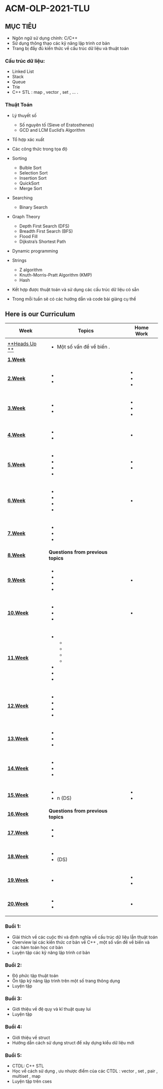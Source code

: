 # ACM-OLP-2021-TLU

## MỤC TIÊU

- Ngôn ngữ sử dụng chính: C/C++
- Sử dụng thông thạo các kỹ năng lập trình cơ bản
- Trang bị đầy đủ kiến thức về cấu trúc dữ liệu và thuật toán
### Cấu trúc dữ liệu:
   - Linked List
   - Stack
   - Queue
   - Trie
   - C++ STL : map , vector , set , ... .
### Thuật Toán

  - Lý thuyết số
    - Số nguyên tố (Sieve of Eratosthenes)
    - GCD and LCM Euclid’s Algorithm
    
  - Tổ hợp xác xuất

  - Các công thức trong tọa độ 

  - Sorting
    - Bulble Sort
    - Selection Sort
    - Insertion Sort
    - QuickSort
    - Merge Sort

  - Searching
    - Binary Search
   
   - Graph Theory
     - Depth First Search (DFS)
     - Breadth First Search (BFS) 
     - Flood Fill
     - Dijkstra’s Shortest Path
    
  - Dynamic programming
    

  - Strings
    - Z algorithm
    - Knuth-Morris-Pratt Algorithm (KMP)
    - Hash

- Kết hợp được thuật toán và sử dụng các cấu trúc dữ liệu có sẵn

- Trong mỗi tuần sẽ có các hướng dẫn và code bài giảng cụ thể
## Here is our Curriculum
|Week|Topics|Home Work|
| --- | --- | --- |
|[**Heads Up **](https://github.com/Drake1st/ACM-OLP-2021-TLU)|<ul><li>Một số vấn đề về biến .</li></ul>||
|[**1.Week**](https://github.com/Drake1st/ACM-OLP-2021-TLU)| ||
|[**2.Week**](https://github.com/Drake1st/ACM-OLP-2021-TLU)|<ul><li> </li><li> </li></ul>|<ul><li> </li><li> </li><li></li></ul>|
|[**3.Week**](https://github.com/Drake1st/ACM-OLP-2021-TLU)|<ul><li></li><li></li></ul>|<ul><li></li><li></li><li></li></ul>|
|[**4.Week**](https://github.com/Drake1st/ACM-OLP-2021-TLU)|<ul><li> </li><li> </li></ul>|<ul><li> </li></ul>|
|[**5.Week**](https://github.com/Drake1st/ACM-OLP-2021-TLU)|<ul><li></li><li> </li><li>  </li><li>  </li></ul>|<ul><li> </li><li></li></ul>|
|[**6.Week**](https://github.com/Drake1st/ACM-OLP-2021-TLU)|<ul><li></li><li></li><li></li><li></li></ul>|<ul><li></li></ul>|
|[**7.Week**](https://github.com/Drake1st/ACM-OLP-2021-TLU)|<ul><li></li><li></li><li></li></ul>||
|[**8.Week**](https://github.com/Drake1st/ACM-OLP-2021-TLU)|**Questions from previous topics**||
|[**9.Week**](https://github.com/Drake1st/ACM-OLP-2021-TLU)|<ul><li></li><li></li><li></li><li></li></ul>|<ul><li></li></ul>|
|[**10.Week**](https://github.com/Drake1st/ACM-OLP-2021-TLU)|<ul><li></li><li></li><li></li></ul>|<ul><li></li></ul>|
|[**11.Week**](https://github.com/Drake1st/ACM-OLP-2021-TLU)|<ul><li><ul><li></li><li></li><li></li><li></li></ul></li><li></li><li></li><li></li></ul>||
|[**12.Week**](https://github.com/Drake1st/ACM-OLP-2021-TLU)|<ul><li></li><li></li><li></li><li></li></ul>||
|[**13.Week**](https://github.com/Drake1st/ACM-OLP-2021-TLU)|<ul><li> </li><li></li><li></li></ul>||
|[**14.Week**](https://github.com/Drake1st/ACM-OLP-2021-TLU)|<ul><li></li><li></li><li></li></ul>||
|[**15.Week**](https://github.com/Drake1st/ACM-OLP-2021-TLU)|<ul><li></li><li>n (DS)</li></ul>|<ul><li></li><li></li></ul>|
|[**16.Week**](https://github.com/Drake1st/ACM-OLP-2021-TLU)|**Questions from previous topics**||
|[**17.Week**](https://github.com/Drake1st/ACM-OLP-2021-TLU)|<ul><li></li><li></li></ul>||
|[**18.Week**](https://github.com/Drake1st/ACM-OLP-2021-TLU)|<ul><li></li><li>(DS)</li></ul>||
|[**19.Week**](https://github.com/Drake1st/ACM-OLP-2021-TLU)|<ul><li></li></ul>|<ul><li></li><li></li></ul>|
|[**20.Week**](https://github.com/Drake1st/ACM-OLP-2021-TLU)|<ul><li></li><li></li></ul>|<ul><li></li></ul>|


### Buổi 1:
- Giải thích về các cuộc thi và định nghĩa về cấu trúc dữ liệu lẫn thuật toán
- Overview lại các kiến thức cơ bản về C++ , một số vấn đề về biến và các hàm toán học cơ bản
- Luyện tập các kỹ năng lập trình cơ bản

### Buổi 2:
- Độ phức tập thuật toán
- Ôn tập kỹ năng lập trình trên một số trang thông dụng
- Luyện tập

### Buổi 3:
- Giới thiệu về đệ quy và kĩ thuật quay lui
- Luyện tập

### Buổi 4:
- Giới thiệu về struct
- Hướng dẫn cách sử dụng struct để xây dựng kiểu dữ liệu mới

### Buổi 5:
- CTDL: C++ STL 
- Học về cách sử dụng , ưu nhược điểm của các CTDL : vector , set , pair , multiset , map 
- Luyện tập trên cses

